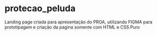 # protecao_peluda
 Landing page criada para apresentação do PROA, utilizando FIGMA para prototipagem e criação da pagina somente com HTML e CSS Puro
